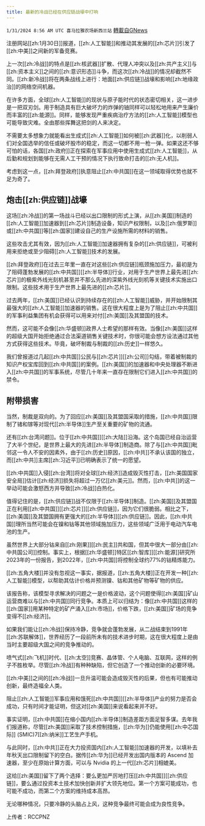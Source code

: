 ```yaml
---
title: 最新的冷战已经在供应链战壕中打响
---
```

`1/31/2024 8:56 AM UTC 喜马拉雅农场新西兰站` [轉載自GNews](https://gnews.org/articles/2269082)

注册网站[[zh:1月30日]]报道，[[zh:人工智能]]和推动其发展的[[zh:芯片]]引发了[[zh:中美]]之间新的军备竞赛。 

 

上一次[[zh:冷战]]的特点是[[zh:核武器]]扩散、代理人冲突以及[[zh:共产主义]]与[[zh:资本主义]]之间的[[zh:意识形态]]斗争，而这次[[zh:冷战]]的情况却截然不同。[[zh:新冷战]]将在两条战线上进行：地面[[zh:供应链]]战壕和影响[[zh:地缘政治]]的网络空间机器。 

 

在许多方面，全球[[zh:人工智能]]的现状与原子能时代的状态密切相关，这一进步是一把双刃剑。用于制造具有巨大破坏力的炸弹的铀同样可以轻松地用来产生廉价而丰富的[[zh:能源]]。同样，能够发现严重疾病治疗方法的[[zh:人工智能]]模型也可能导致灾难。全由那些挥舞这把剑的人来决定。 

 

不需要太多想象力就能看出生成式[[zh:人工智能]]如何被[[zh:武器]]化，以削弱人们对全国选举的信任或破坏股市的稳定，而这一切都不用一枪一弹。如果这还不够可怕的话，各国[[zh:政府]]正在探索在军事应用中使用生成式[[zh:人工智能]]，从后勤和规划到能够在无需人工干预的情况下执行致命打击的[[zh:无人机]]。 

 

考虑到这一点，[[zh:拜登政府]]执意阻止[[zh:中共国]]在这一领域取得优势也就不足为奇了。 

## 炮击[[zh:供应链]]战壕 

这场[[zh:冷战]]的第一场战斗已经以出口限制的形式上演，从[[zh:美国]]制造的[[zh:人工智能]]加速器到[[zh:芯片]]制造设备，知识产权限制，以及[[zh:俄罗斯]]或[[zh:中共国]]等[[zh:国家]]建设自己的生产设施所需的材料的销售。 

 

这些攻击尤其有效，因为[[zh:人工智能]]加速器拥有复杂的[[zh:供应链]]，可被利用来拒绝或至少阻碍[[zh:人工智能]]技术的发展。 

 

[[zh:拜登政府]]在过去三年里一直在对这些[[zh:供应链]]瓶颈施加压力，最初是为了阻碍蓬勃发展的[[zh:中共国]][[zh:半导体]]行业，对用于生产世界上最先进[[zh:芯片]]的极紫外线光刻机甚至并不那么先进的深紫外线光刻机等关键技术实施出口限制。这些技术用于生产世界上最先进的[[zh:芯片]]。 

 

过去两年，[[zh:美国]]已经认识到持续存在的[[zh:人工智能]]威胁，并开始限制其最强大的[[zh:人工智能]]加速器的销售。这在很大程度上是为了阻止[[zh:中共国]]的军事利益集团有机会获得可以用来对付[[zh:美国]]及其盟国的技术。 

 

然而，这可能不会像[[zh:华盛顿]]政界人士希望的那样有效。当像[[zh:美国]]这样的超级大国开始拒绝通过合法渠道销售关键技术时，你很可能会想方设法通过其他方式获得这些技术。毕竟，破坏制裁与制裁的[[zh:历史]]一样悠久。 

 

我们曾报道过几起[[zh:中共国]]公民与[[zh:芯片]][[zh:公司]]勾结，带着被制裁的知识产权宝库回到[[zh:中共国]]的案例。[[zh:美国]]的加速器和中央处理器不断进入[[zh:中共国]]的军事系统，尽管几十年来一直存在限制它们进入[[zh:中共国]]的禁令。 

## 附带损害 

当然，制裁是双向的。为了回应[[zh:美国]]及其盟国采取的措施，[[zh:中共国]]限制了锗和镓等对现代[[zh:半导体]]生产至关重要的矿物的流通。 

 

还有[[zh:台湾问题]]。位于[[zh:中共国]][[zh:大陆]]沿海。这个岛国已经自治运营了大半个世纪，是世界上最大的先进[[zh:半导体]]制造商。除了与[[zh:中共国]]毗邻这一令人不安的因素外，由于[[zh:历史]]原因，[[zh:中共]]不承认该国的独立，而[[zh:中共]]主席[[zh:习近平]]已明确表示了统一的愿望。 

 

[[zh:中共国]]入侵[[zh:台湾]]将对全球[[zh:经济]]造成毁灭性打击，[[zh:美国国家安全局]]估计[[zh:经济]]损失将超过一万亿[[zh:美元]]。然而，[[zh:中共]]的这一举动可能会激怒西方并导致[[zh:冷战]]白热化。 

 

值得记住的是，[[zh:供应链]]战不仅限于[[zh:半导体]]制造。[[zh:美国]]及其盟国正在利用[[zh:中共国]][[zh:芯片]][[zh:供应链]]，因为它们很脆弱。相比之下，[[zh:美国]]及其盟国拥有更强大的[[zh:半导体]][[zh:供应链]]。因此，[[zh:中共国]]理所当然可能会在镍和钴等其他领域施加压力，这些领域广泛用于电动汽车电池的生产。 

 

虽然世界上大部分钴来自[[zh:刚果]][[zh:民主]]共和国，但其中很大一部分由[[zh:中共国公司]]控制。事实上，根据[[zh:华盛顿]]特区[[zh:智库]][[zh:能源]]研究所2023年的一份报告，到2022年，[[zh:中共国]]将控制全球约77%的钴精炼能力。 

 

[[zh:五角大楼]]并没有忽视这一事实，据报道，[[zh:五角大楼]]正在开发一种[[zh:人工智能]]模型，以帮助其估计价格并预测镍、钴和其他矿物等矿物的供应。 

 

该报告称，该模型寻求解决的问题之一是价格波动，这个问题使得[[zh:美国]]矿山运营商难以与[[zh:中共国]]同行竞争。本质上可以归结为：像[[zh:中共国]]这样的[[zh:国家]]用某种特定的矿产涌入[[zh:市场]]，价格下跌，[[zh:美国]]矿场的竞争变得不[[zh:经济]]。 

如果我们能让[[zh:冷战]]保持冷静，竞争就会蓬勃发展，从二战结束到1991年[[zh:苏联解体]]，世界经历了一段前所未有的技术进步时期，这在很大程度上是由当时主要超级大国之间的竞争推动的。 

 

喷气式[[zh:飞机]]时代、[[zh:太空]]竞赛、晶体管、个人电脑、互联网，这样的例子不胜枚举。尽管[[zh:冷战]]有种种缺陷，但它创造了一个推动创新的必要环境。  

 

[[zh:中美]]之间的[[zh:冷战]]一旦升温可能会造成毁灭性的后果，但也有可能推动创新，最终造福全人类。 

 

阻止[[zh:人工智能]]军事应用和饿死[[zh:中共国]][[zh:半导体]]产业的努力是否会成功，只有时间才能证明，但这对[[zh:美国]]来说看起来并不好。  

 

事实证明，[[zh:中共国]]在缩小国内[[zh:半导体]]制造差距方面足智多谋。去年我们报道称，尽管[[zh:美国]]采取了技术控制措施，[[zh:华为]]仍能使用[[zh:中芯国际]] (SMIC)7[[zh:纳米]]工艺生产手机。 

 

与此同时，[[zh:中共]]正在大力投资国内[[zh:人工智能]]加速器的开发，以填补去年秋天出口限制留下的空白。据传[[zh:华为]]已经开发出国内版本的 Ascend 加速器，至少在原始计算方面，可以与 Nvidia 的上一代[[zh:芯片]]相媲美。 

 

这给[[zh:美国]]留下了两个选择：要么更加严厉地打压[[zh:中共国]][[zh:供应链]]，要么通过投资本土技术加快创新并扩大领先地位。第一个方案可能成功，也可能不成功，而第二个方案的维持成本高昂。  

 

无论哪种情况，只要冷静的头脑占上风，这种竞争最终可能会成为良性竞争。

上传者：RCCPNZ
